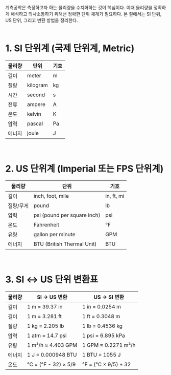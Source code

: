 계측공학은 측정하고자 하는 물리량을 수치화하는 것이 핵심이다. 이때 물리량을 정확하게 해석하고 의사소통하기 위해선 정확한 단위 체계가 필요하다.
본 절에서는 SI 단위, US 단위, 그리고 변환 방법을 정리한다. 
</br></br>

# 1. SI 단위계 (국제 단위계, Metric)

| 물리량 | 단위 | 기호 |
|--------|------|-------|
| 길이 | meter | m |
|질량 | kilogram | kg |
|시간 | second | s |
|전류 | ampere | A |
|온도 | kelvin | K |
|압력 | pascal | Pa |
|에너지 | joule | J |
</br>

# 2. US 단위계 (Imperial 또는 FPS 단위계)
| 물리량 | 단위 | 기호 |
|--------|------|-------|
|길이 | inch, foot, mile | in, ft, mi |
|질량/무게 | pound | lb |
|압력 | psi (pound per square inch) | psi |
|온도 | Fahrenheit | °F |
|유량 | gallon per minute | GPM |
|에너지 | BTU (British Thermal Unit) | BTU |
</br>

# 3. SI ↔ US 단위 변환표
|물리량 | SI → US 변환 | US → SI 변환 |
|-------|--------------|----------------|
|길이 | 1 m = 39.37 in | 1 in = 0.0254 m |
|길이 | 1 m = 3.281 ft | 1 ft = 0.3048 m |
|질량 | 1 kg = 2.205 lb | 1 lb = 0.4536 kg |
|압력 | 1 atm = 14.7 psi | 1 psi = 6.895 kPa |
|유량 | 1 m³/h ≈ 4.403 GPM | 1 GPM ≈ 0.2271 m³/h |
|에너지 | 1 J = 0.000948 BTU | 1 BTU = 1055 J |
|온도 | °C = (°F - 32) × 5/9 | °F = (°C × 9/5) + 32 |
